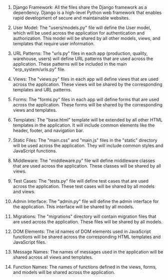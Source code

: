 1. Django Framework: All the files share the Django framework as a dependency. Django is a high-level Python web framework that enables rapid development of secure and maintainable websites.

2. User Model: The "users/models.py" file will define the User model, which will be used across the application for authentication and authorization. This model will be shared by all other models, views, and templates that require user information.

3. URL Patterns: The "urls.py" files in each app (production, quality, warehouse, users) will define URL patterns that are used across the application. These patterns will be included in the main "erp_system/urls.py" file.

4. Views: The "views.py" files in each app will define views that are used across the application. These views will be shared by the corresponding templates and URL patterns.

5. Forms: The "forms.py" files in each app will define forms that are used across the application. These forms will be shared by the corresponding views and templates.

6. Templates: The "base.html" template will be extended by all other HTML templates in the application. It will include common elements like the header, footer, and navigation bar.

7. Static Files: The "main.css" and "main.js" files in the "static" directory will be used across the application. They will include common styles and JavaScript functions.

8. Middleware: The "middleware.py" file will define middleware classes that are used across the application. These classes will be shared by all views.

9. Test Cases: The "tests.py" file will define test cases that are used across the application. These test cases will be shared by all models and views.

10. Admin Interface: The "admin.py" file will define the admin interface for the application. This interface will be shared by all models.

11. Migrations: The "migrations" directory will contain migration files that are used across the application. These files will be shared by all models.

12. DOM Elements: The id names of DOM elements used in JavaScript functions will be shared across the corresponding HTML templates and JavaScript files.

13. Message Names: The names of messages used in the application will be shared across all views and templates.

14. Function Names: The names of functions defined in the views, forms, and models will be shared across the application.